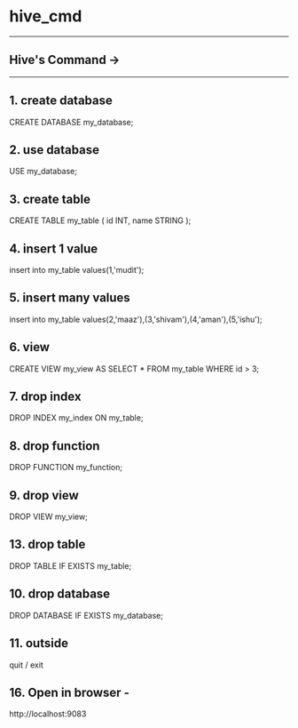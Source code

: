 # hive_cmd
**********************************************************
## Hive's Command ->
*********************************************************

## 1. create database
CREATE DATABASE my_database;

## 2. use database
USE my_database;

## 3. create table
CREATE TABLE my_table (
    id INT,
    name STRING
);

## 4. insert 1 value
insert into my_table values(1,'mudit');

## 5. insert many values
insert into my_table values(2,'maaz'),(3,'shivam'),(4,'aman'),(5,'ishu');


## 6. view
CREATE VIEW my_view AS
SELECT * FROM my_table WHERE id > 3;


## 7. drop index
DROP INDEX my_index ON my_table;

## 8. drop function
DROP FUNCTION my_function;


## 9. drop view
DROP VIEW my_view;


## 13. drop table
DROP TABLE IF EXISTS my_table;


## 10. drop database
DROP DATABASE IF EXISTS my_database;


## 11. outside 
quit / exit


## 16. Open in browser - 
http://localhost:9083



